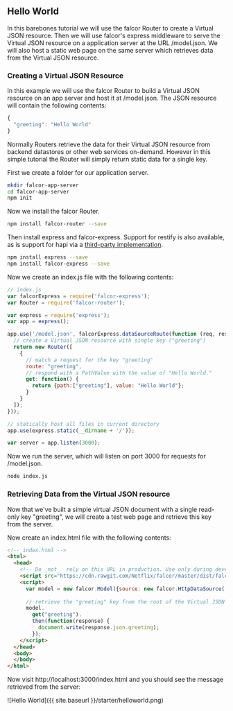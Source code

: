 
## Hello World

In this barebones tutorial we will use the falcor Router to create a Virtual JSON resource. Then we will use falcor's express middleware to serve the Virtual JSON resource on a application server at the URL /model.json. We will also host a static web page on the same server which retrieves data from the Virtual JSON resource.

### Creating a Virtual JSON Resource

In this example we will use the falcor Router to build a Virtual JSON resource on an app server and host it at /model.json. The JSON resource will contain the following contents:

~~~js
{
  "greeting": "Hello World"
}
~~~

Normally Routers retrieve the data for their Virtual JSON resource from backend datastores or other web services on-demand. However in this simple tutorial the Router will simply return static data for a single key.

First we create a folder for our application server.

~~~bash
mkdir falcor-app-server
cd falcor-app-server
npm init
~~~

Now we install the falcor Router.

~~~bash
npm install falcor-router --save
~~~

Then install express and falcor-express.  Support for restify is also available, as is support for hapi via a [third-party implementation](https://github.com/dzannotti/falcor-hapi).

~~~bash
npm install express --save
npm install falcor-express --save
~~~

Now we create an index.js file with the following contents:

~~~js
// index.js
var falcorExpress = require('falcor-express');
var Router = require('falcor-router');

var express = require('express');
var app = express();

app.use('/model.json', falcorExpress.dataSourceRoute(function (req, res) {
  // create a Virtual JSON resource with single key ("greeting")
  return new Router([
    {
      // match a request for the key "greeting"    
      route: "greeting",
      // respond with a PathValue with the value of "Hello World."
      get: function() {
        return {path:["greeting"], value: "Hello World"};
      }
    }
  ]);
}));

// statically host all files in current directory
app.use(express.static(__dirname + '/'));

var server = app.listen(3000);

~~~

Now we run the server, which will listen on port 3000 for requests for /model.json.

~~~sh
node index.js
~~~

### Retrieving Data from the Virtual JSON resource

Now that we've built a simple virtual JSON document with a single read-only key "greeting", we will create a test web page and retrieve this key from the server.

Now create an index.html file with the following contents:

~~~html
<!-- index.html -->
<html>
  <head>
    <!-- Do _not_  rely on this URL in production. Use only during development.  -->
    <script src="https://cdn.rawgit.com/Netflix/falcor/master/dist/falcor.browser.js"></script>
    <script>
      var model = new falcor.Model({source: new falcor.HttpDataSource('/model.json') });
      
      // retrieve the "greeting" key from the root of the Virtual JSON resource
      model.
        get("greeting").
        then(function(response) {
          document.write(response.json.greeting);
        });
    </script>
  </head>
  <body>
  </body>
</html>
~~~

Now visit http://localhost:3000/index.html and you should see the message retrieved from the server:

![Hello World]({{ site.baseurl }}/starter/helloworld.png)
